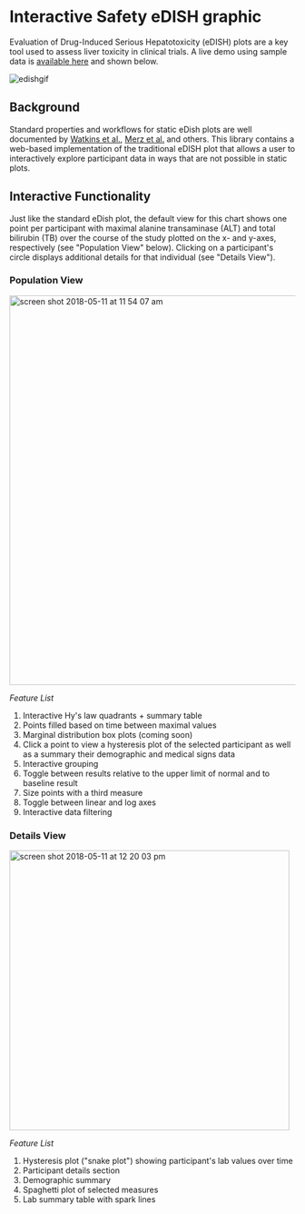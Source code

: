 # Interactive Safety eDISH graphic
Evaluation of Drug-Induced Serious Hepatotoxicity (eDISH) plots are a key tool used to assess liver toxicity in clinical trials.
A live demo using sample data is [available here](https://safetygraphics.github.io/safety-eDISH/test-page/example1/) and shown below.

![edishgif](https://user-images.githubusercontent.com/3680095/45834450-02b3a000-bcbc-11e8-8172-324c2fe43521.gif)

## Background
Standard properties and workflows for static eDish plots are well documented  by [Watkins et al.](https://link.springer.com/article/10.2165%2F11586600-000000000-00000),  [Merz et al.](https://www.ncbi.nlm.nih.gov/pmc/articles/PMC4212156/) and others.
This library contains a web-based implementation of the traditional eDISH plot that allows a user to interactively explore participant data in ways that are not possible in static plots.

## Interactive Functionality
Just like the standard eDish plot, the default view for this chart shows one point per participant with maximal alanine transaminase (ALT) and total bilirubin (TB) over the course of the study plotted on the x- and y-axes, respectively (see "Population View" below).
Clicking on a participant's circle displays additional details for that individual (see "Details View").  

### Population View
<img width="686" alt="screen shot 2018-05-11 at 11 54 07 am" src="https://user-images.githubusercontent.com/3680095/39941805-928ff78a-5512-11e8-8d11-589f7616c807.png">

*Feature List*

1. Interactive Hy's law quadrants + summary table
2. Points filled based on time between maximal values
3. Marginal distribution box plots (coming soon)
4. Click a point to view a hysteresis plot of the selected participant as well as a summary their demographic and medical signs data
5. Interactive grouping
6. Toggle between results relative to the upper limit of normal and to baseline result
7. Size points with a third measure
8. Toggle between linear and log axes
9. Interactive data filtering

### Details View
<img width="493" alt="screen shot 2018-05-11 at 12 20 03 pm" src="https://user-images.githubusercontent.com/3680095/39942873-c109a95a-5515-11e8-8ddc-95cb9b873c64.png">

*Feature List*

1. Hysteresis plot ("snake plot") showing participant's lab values over time
2. Participant details section
  1. Demographic summary
  2. Spaghetti plot of selected measures
  3. Lab summary table with spark lines
